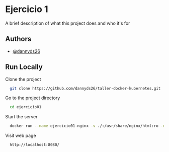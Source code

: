 
# Ejercicio 1

A brief description of what this project does and who it's for


## Authors

- [@dannyds26](https://www.github.com/dannyds26)


## Run Locally

Clone the project

```bash
  git clone https://github.com/dannyds26/taller-docker-kubernetes.git
```

Go to the project directory

```bash
  cd ejercicio01
```

Start the server

```bash
  docker run --name ejercicio01-nginx -v ./:/usr/share/nginx/html:ro -d nginx
```

Visit web page

```bash
  http://localhost:8080/
```

